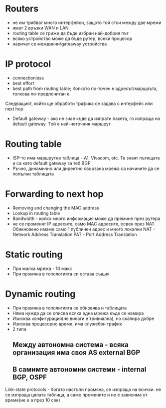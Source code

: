 # Routers
- не им трябват много интерфейси, защото той стои между две мрежи
- имат 2 връзки WAN и LAN
- routing table се грижи да бъде избран най-добрия път
- всяко устройство може да бъде рутер, всеки процесор
- наричат се междинни/gateaway устройства

# IP protocol
- connectionless
- best effort
- best path from routing table; Колкото по-точен е адресът/маршръта, толкова по-предпочитан е

Следващият, който ще обработи трафика се задава с интерфейс или next hop

- Default gateway - ако не знае къде да изпрати пакета, го изпраща на default gateway. Tой е най-неточния маршрут

# Routing table
- ISP-то има маршрутна таблица - A1, Vivacom, etc. Те знаят пътищата и са като default gateway за теб BGP
- Ръчно, динамично или директно свързана мрежа са начините да се попълни таблицата

# Forwarding to next hop
- Removing and changing the MAC address
- Lookup in routing table
- Bandwidth - колко много информация може да премине през рутера
- не се променят IP адресите, само MAC адресите, освен през NAT. Обикновено имаме само 1 публичен адрес и много локални
NAT - Network Address Translation
PAT - Port Address Translation

# Static routing
- При малка мрежа - 10 макс 
- При промяна в топологията си остава същия

# Dynamic routing
- При промяна в тополигията се обновява и таблицата
- Няма нужда да се описва всяка една мрежа къде се намира
- Изисква конфигурация(не винаги е тривиална), но скалира добре
- Изисква процесорно време, има служебен трафик
- 2 типа
    ## Между автономна система - всяка организация има своя AS external BGP
    ## В самимте автономни системи - internal BGP, OSPF

Link-state protocols - Когато настъпи промяна, се изпраща на всички. не се изпраща цялата таблица, а само промените и не е зависима от време(не е а през 10 сек)